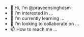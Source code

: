 - 👋 Hi, I’m @praveensinghdsm
- 👀 I’m interested in ...
- 🌱 I’m currently learning ...
- 💞️ I’m looking to collaborate on ...
- 📫 How to reach me ...

<!---
praveensinghdsm/praveensinghdsm is a ✨ special ✨ repository because its `README.md` (this file) appears on your GitHub profile.
You can click the Preview link to take a look at your changes.
--->
